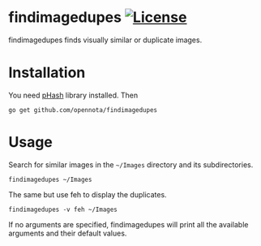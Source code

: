 findimagedupes [![License](http://img.shields.io/:license-gpl3-blue.svg)](http://www.gnu.org/licenses/gpl-3.0.html)
==============

findimagedupes finds visually similar or duplicate images.

# Installation

You need [pHash](http://www.phash.org/) library installed. Then

    go get github.com/opennota/findimagedupes

# Usage

Search for similar images in the `~/Images` directory and its subdirectories.

    findimagedupes ~/Images

The same but use feh to display the duplicates.

    findimagedupes -v feh ~/Images

If no arguments are specified, findimagedupes will print all the available arguments and their default values.
